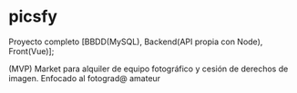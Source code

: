 # picsfy

  Proyecto completo 
          [BBDD(MySQL),
           Backend(API propia con Node),
           Front(Vue)];

  (MVP) Market para alquiler de equipo fotográfico y cesión de derechos de imagen. Enfocado al fotograd@ amateur 
